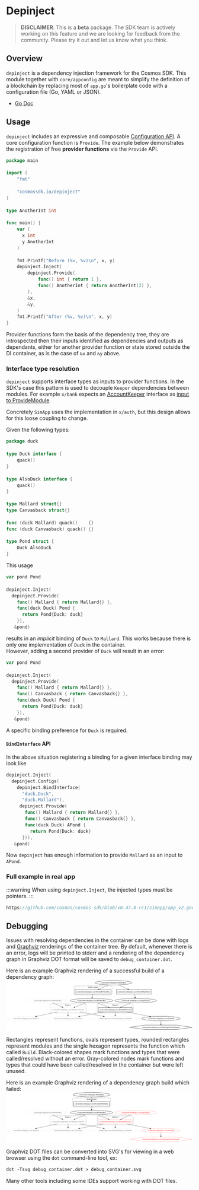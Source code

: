 

# Depinject

> **DISCLAIMER**: This is a **beta** package. The SDK team is actively working on this feature and we are looking for feedback from the community. Please try it out and let us know what you think.

## Overview

`depinject` is a dependency injection framework for the Cosmos SDK. This module together with `core/appconfig` are meant to simplify the definition of a blockchain by replacing most of `app.go`'s boilerplate code with a configuration file (Go, YAML or JSON).

* [Go Doc](https://pkg.go.dev/cosmossdk.io/depinject)

## Usage

`depinject` includes an expressive and composable [Configuration API](https://pkg.go.dev/github.com/cosmos/cosmos-sdk/depinject#Config).
A core configuration function is `Provide`. The example below demonstrates the registration of free **provider functions** via the `Provide` API.


```go
package main

import (
	"fmt"

	"cosmossdk.io/depinject"
)

type AnotherInt int

func main() {
	var (
	  x int
	  y AnotherInt
	)

	fmt.Printf("Before (%v, %v)\n", x, y)
	depinject.Inject(
		depinject.Provide(
			func() int { return 1 },
			func() AnotherInt { return AnotherInt(2) },
		),
		&x,
		&y,
	)
	fmt.Printf("After (%v, %v)\n", x, y)
}
```

Provider functions form the basis of the dependency tree, they are introspected then their inputs identified as dependencies and outputs as dependants, either for another provider function or state stored outside the DI container, as is the case of `&x` and `&y` above.

### Interface type resolution

`depinject` supports interface types as inputs to provider functions.  In the SDK's case this pattern is used to decouple
`Keeper` dependencies between modules.  For example `x/bank` expects an [AccountKeeper](https://pkg.go.dev/github.com/cosmos/cosmos-sdk/x/bank/types#AccountKeeper) interface as [input to ProvideModule](https://github.com/cosmos/cosmos-sdk/blob/v0.47.0-rc1/x/bank/module.go#L208-L260).

Concretely `SimApp` uses the implementation in `x/auth`, but this design allows for this loose coupling to change.

Given the following types:

```go
package duck

type Duck interface {
	quack()
}

type AlsoDuck interface {
	quack()
}

type Mallard struct{}
type Canvasback struct{}

func (duck Mallard) quack()    {}
func (duck Canvasback) quack() {}

type Pond struct {
	Duck AlsoDuck
}
```

This usage

```go
var pond Pond

depinject.Inject(
  depinject.Provide(
    func() Mallard { return Mallard{} },
    func(duck Duck) Pond {
      return Pond{Duck: duck}
    }),
   &pond)
```

results in an *implicit* binding of `Duck` to `Mallard`.  This works because there is only one implementation of `Duck` in the container.  
However, adding a second provider of `Duck` will result in an error:

```go
var pond Pond

depinject.Inject(
  depinject.Provide(
    func() Mallard { return Mallard{} },
    func() Canvasback { return Canvasback{} },
    func(duck Duck) Pond {
      return Pond{Duck: duck}
    }),
   &pond)
```

A specific binding preference for `Duck` is required.

#### `BindInterface` API

In the above situation registering a binding for a given interface binding may look like

```go
depinject.Inject(
  depinject.Configs(
    depinject.BindInterface(
      "duck.Duck",
      "duck.Mallard"),
     depinject.Provide(
       func() Mallard { return Mallard{} },
       func() Canvasback { return Canvasback{} },
       func(duck Duck) APond {
         return Pond{Duck: duck}
      })),
   &pond)
```

Now `depinject` has enough information to provide `Mallard` as an input to `APond`. 

### Full example in real app

:::warning
When using `depinject.Inject`, the injected types must be pointers.
:::

```go reference
https://github.com/cosmos/cosmos-sdk/blob/v0.47.0-rc1/simapp/app_v2.go#L219-L244
```

## Debugging

Issues with resolving dependencies in the container can be done with logs and [Graphviz](https://graphviz.org) renderings of the container tree.
By default, whenever there is an error, logs will be printed to stderr and a rendering of the dependency graph in Graphviz DOT format will be saved to `debug_container.dot`.

Here is an example Graphviz rendering of a successful build of a dependency graph:
![Graphviz Example](https://raw.githubusercontent.com/cosmos/cosmos-sdk/ff39d243d421442b400befcd959ec3ccd2525154/depinject/testdata/example.svg)

Rectangles represent functions, ovals represent types, rounded rectangles represent modules and the single hexagon
represents the function which called `Build`. Black-colored shapes mark functions and types that were called/resolved
without an error. Gray-colored nodes mark functions and types that could have been called/resolved in the container but
were left unused.

Here is an example Graphviz rendering of a dependency graph build which failed:
![Graphviz Error Example](https://raw.githubusercontent.com/cosmos/cosmos-sdk/ff39d243d421442b400befcd959ec3ccd2525154/depinject/testdata/example_error.svg)

Graphviz DOT files can be converted into SVG's for viewing in a web browser using the `dot` command-line tool, ex:

```txt
dot -Tsvg debug_container.dot > debug_container.svg
```

Many other tools including some IDEs support working with DOT files.
